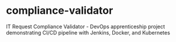 # compliance-validator
IT Request Compliance Validator - DevOps apprenticeship project demonstrating CI/CD pipeline with Jenkins, Docker, and Kubernetes
